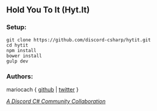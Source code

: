 ## Hold You To It (Hyt.It)

### Setup:

```
git clone https://github.com/discord-csharp/hytit.git
cd hytit
npm install
bower install
gulp dev
```

### Authors:

mariocach { [github](https://github.com/mariocatch) | [twitter](https://twitter.com/mario_catch) }

*[A Discord C# Community Collaboration](https://discord.gg/0np62rq4o8EMJPIH)*